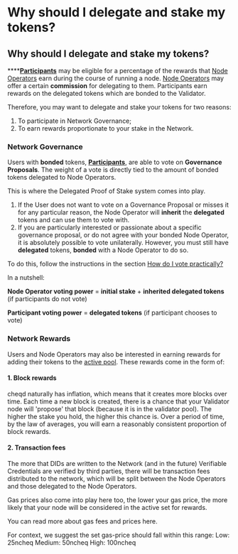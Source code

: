 # Why should I delegate and stake my tokens?

## Why should I delegate and stake my tokens?

****[**Participants**](what-is-bonding-delegation.md#what-is-a-participant) may be eligible for a percentage of the rewards that [Node Operators](validators-and-node-operators.md#what-is-a-validator-or-node-operator) earn during the course of running a node. [Node Operators](validators-and-node-operators.md#what-is-a-validator-or-node-operator) may offer a certain **commission** for delegating to them. Participants earn rewards on the delegated tokens which are bonded to the Validator.

Therefore, you may want to delegate and stake your tokens for two reasons:

1. To participate in Network Governance;
2. To earn rewards proportionate to your stake in the Network.

### Network Governance

Users with **bonded** tokens, [**Participants**](what-is-bonding-delegation.md#what-is-a-participant), are able to vote on **Governance Proposals**. The weight of a vote is directly tied to the amount of bonded tokens delegated to Node Operators.

This is where the Delegated Proof of Stake system comes into play.

1. If the User does not want to vote on a Governance Proposal or misses it for any particular reason, the Node Operator will **inherit** the **delegated** tokens and can use them to vote with.
2. If you are particularly interested or passionate about a specific governance proposal, or do not agree with your bonded Node Operator, it is absolutely possible to vote unilaterally. However, you must still have **delegated** tokens, **bonded** with a Node Operator to do so.

To do this, follow the instructions in the section [How do I vote practically?](../../../contributing/how-do-i-vote-practically.md)

In a nutshell:

**Node Operator voting power** = **initial stake** + **inherited delegated tokens** (if participants do not vote)

**Participant voting power** = **delegated tokens** (if participant chooses to vote)

### Network Rewards

Users and Node Operators may also be interested in earning rewards for adding their tokens to the [active pool](what-is-the-active-pool.md). These rewards come in the form of:

#### 1. Block rewards

cheqd naturally has inflation, which means that it creates more blocks over time. Each time a new block is created, there is a chance that your Validator node will 'propose' that block (because it is in the validator pool). The higher the stake you hold, the higher this chance is. Over a period of time, by the law of averages, you will earn a reasonably consistent proportion of block rewards.

#### 2. Transaction fees

The more that DIDs are written to the Network (and in the future) Verifiable Credentials are verified by third parties, there will be transaction fees distributed to the network, which will be split between the Node Operators and those delegated to the Node Operators.

Gas prices also come into play here too, the lower your gas price, the more likely that your node will be considered in the active set for rewards.

You can read more about gas fees and prices here.

For context, we suggest the set gas-price should fall within this range: Low: 25ncheq Medium: 50ncheq High: 100ncheq
